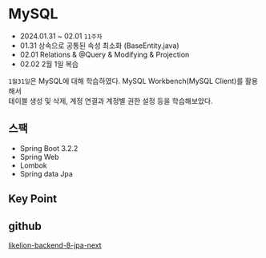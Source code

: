 # MySQL

- 2024.01.31 ~ 02.01 `11주차`
- 01.31 상속으로 공통된 속성 최소화 (BaseEntity.java)
- 02.01 Relations & @Query & Modifying & Projection
- 02.02 2월 1일 복습

`1월31일`은 MySQL에 대해 학습하였다.
MySQL Workbench(MySQL Client)를 활용해서  
테이블 생성 및 삭제, 계정 연결과 계정별 권한 설정 등을 학습해보았다.

## 스팩

- Spring Boot 3.2.2
- Spring Web
- Lombok
- Spring data Jpa

## Key Point


## github
[likelion-backend-8-jpa-next](https://github.com/edujeeho0/likelion-backend-8-jpa-next)

